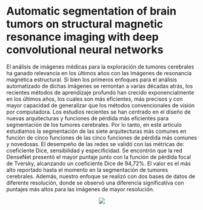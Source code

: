 # Automatic segmentation of brain tumors on structural magnetic resonance imaging with deep convolutional neural networks

El análisis de imágenes médicas para la exploración de tumores cerebrales ha ganado relevancia en los últimos años con las imágenes de resonancia magnética estructural. Si bien los primeros enfoques para el análisis automatizado de dichas imágenes se remontan a varias décadas atrás, los recientes métodos de aprendizaje profundo han crecido exponencialmente en los últimos años, los cuales son más eficientes, más precisos y con mayor capacidad de generalizar que los métodos convencionales de visión por computadora. Los estudios recientes se han centrado en el diseño de nuevas arquitecturas y funciones de pérdida más eficientes para segmentación de los tumores cerebrales. Por lo tanto, en este artículo estudiamos la segmentación de las siete arquitecturas más comunes en función de cinco funciones de las cinco funciones de pérdida más comunes y novedosas. El desempeño de las redes se validó con las métricas de: coeficiente Dice, sensibilidad y especificidad. Se encontrón que la red DenseNet presentó el mayor puntaje junto con la función de pérdida focal de Tversky, alcanzando un coeficiente Dice de 94,72%. El valor es el más alto reportado hasta el momento en la segmentación de tumores cerebrales. Además, nuestro enfoque se realizó con dos bases de datos de diferente resolución, donde se observó una diferencia significativa con puntajes más altos para las imágenes de mayor resolución.

<p align="center">
  <img src="https://raw.githubusercontent.com/Qsinap/Segmentation-of-brain-tumors/4aa67c9bd64bbdf03e0946ce9f3c594f4ea258ee/Figures/Figure%207.svg">
</p>
